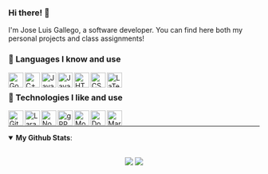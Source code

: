 ### Hi there! 👋

I'm Jose Luis Gallego, a software developer. You can find here both my personal projects and class assignments!

### 💾 Languages I know and use

[<img align="left" alt="Go" height="30px" src="https://upload.wikimedia.org/wikipedia/commons/thumb/0/05/Go_Logo_Blue.svg/1920px-Go_Logo_Blue.svg.png"/>](https://en.wikipedia.org/wiki/Go_(programming_language))
[<img align="left" alt="C++" height="30px" src="https://upload.wikimedia.org/wikipedia/commons/thumb/1/18/ISO_C%2B%2B_Logo.svg/1200px-ISO_C%2B%2B_Logo.svg.png"/>](https://en.wikipedia.org/wiki/C%2B%2B)
[<img align="left" alt="Java" height="30px" src="https://upload.wikimedia.org/wikipedia/en/thumb/3/30/Java_programming_language_logo.svg/800px-Java_programming_language_logo.svg.png"/>](https://en.wikipedia.org/wiki/Java_(programming_language))
[<img align="left" alt="Javascript" height="30px" src="https://upload.wikimedia.org/wikipedia/commons/thumb/9/99/Unofficial_JavaScript_logo_2.svg/1024px-Unofficial_JavaScript_logo_2.svg.png"/>](https://en.wikipedia.org/wiki/JavaScript)
[<img align="left" alt="HTML" height="30px" src="https://upload.wikimedia.org/wikipedia/commons/thumb/6/61/HTML5_logo_and_wordmark.svg/1024px-HTML5_logo_and_wordmark.svg.png"/>](https://en.wikipedia.org/wiki/HTML)
[<img align="left" alt="CSS" height="30px" src="https://upload.wikimedia.org/wikipedia/commons/thumb/d/d5/CSS3_logo_and_wordmark.svg/800px-CSS3_logo_and_wordmark.svg.png"/>](https://en.wikipedia.org/wiki/CSS)
[<img align="left" alt="LaTeX" height="30px" src="https://upload.wikimedia.org/wikipedia/commons/thumb/4/45/LaTeX_project_logo_bird.svg/1920px-LaTeX_project_logo_bird.svg.png"/>](https://en.wikipedia.org/wiki/LaTeX)

<br/>

### 🚀 Technologies I like and use

[<img align="left" alt="Git" height="30px" src="https://upload.wikimedia.org/wikipedia/commons/thumb/e/e0/Git-logo.svg/1280px-Git-logo.svg.png"/>](https://en.wikipedia.org/wiki/Git)
[<img align="left" alt="Laravel" height="30px" src="https://upload.wikimedia.org/wikipedia/commons/9/9a/Laravel.svg"/>](https://en.wikipedia.org/wiki/Laravel)
[<img align="left" alt="Node" height="30px" src="https://upload.wikimedia.org/wikipedia/commons/thumb/d/d9/Node.js_logo.svg/1920px-Node.js_logo.svg.png"/>](https://en.wikipedia.org/wiki/Node.js)
[<img align="left" alt="gRPC" height="30px" src="https://cncf-branding.netlify.app/img/projects/grpc/horizontal/color/grpc-horizontal-color.svg"/>](https://en.wikipedia.org/wiki/GRPC)
[<img align="left" alt="Mongo" height="30px" src="https://upload.wikimedia.org/wikipedia/commons/thumb/9/93/MongoDB_Logo.svg/1920px-MongoDB_Logo.svg.png"/>](https://en.wikipedia.org/wiki/MongoDB)
[<img align="left" alt="Docker" height="30px" src="https://upload.wikimedia.org/wikipedia/commons/thumb/4/4e/Docker_%28container_engine%29_logo.svg/1920px-Docker_%28container_engine%29_logo.svg.png"/>](https://en.wikipedia.org/wiki/Docker_(software))
[<img align="left" alt="Markdown" height="30px" src="https://upload.wikimedia.org/wikipedia/commons/thumb/4/48/Markdown-mark.svg/1920px-Markdown-mark.svg.png"/>](https://en.wikipedia.org/wiki/Markdown)

<br/>

---
<details open>
 <summary><b>My Github Stats</b>: </summary>
<br>
<p align = "center">
  <img src = "https://github-readme-stats.vercel.app/api?username=jlgallego99&show_icons=true&theme=graywhite&line_height=27?count_private=true">
  <img src = "https://github-readme-stats.vercel.app/api/top-langs/?username=jlgallego99&theme=graywhite&langs_count=10&layout=compact">
</p>
</details>
